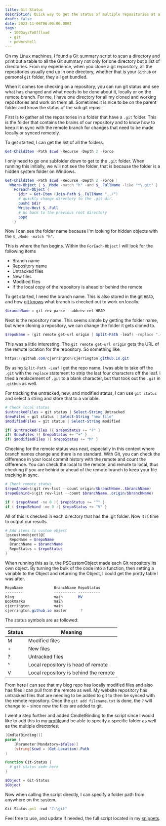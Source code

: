 ```yaml
---
title: Git Status
description: Quick way to get the status of multiple repositories at a time
draft: false
date: 2023-11-06T06:00:00.000Z
tags:
  - 100DaysToOffload
  - git
  - powershell
---
```


On my Linux machines, I found a Git summary script to scan a directory and print out a table to all the Git summary not only for one directory but a list of directories. From my experience, when you clone a git repository, all the repositories usually end up in one directory, whether that is your `Github` or personal `git` folder, they all get bundled.

When it comes toe checking on a repository, you can run git status and see what has changed and what needs to be done about it, locally or on the remote branch. For me, I have one directory for all my cloned and working repositories and work on them all. Sometimes it is nice to be on the parent folder and know the status of the sub git repos.

First is to gather all the repositories in a folder that have a `.git` folder. This is the folder that contains the brains of our repository and to know how to keep it in sync with the remote branch for changes that need to be made locally or synced remotely.

To get started, I can get the list of all the folders.

```powershell
Get-ChildItem -Path $cwd -Recurse -Depth 2 -Force
```

I only need to go one subfolder down to get to the `.git` folder. When running this initially, we will not see the folder, that is because the folder is a hidden system folder on Windows.

```powershell
Get-ChildItem -Path $cwd -Recurse -Depth 2 -Force |
  Where-Object { $_.Mode -match "h" -and $_.FullName -like "*\.git" } |
    ForEach-Object {
      $dir = Get-Item (Join-Path $_.FullName "../")
      # quickly change directory to the .git dir.
      pushd $dir
      Write-Host $_.Full
      # Go back to the previous root directory
      popd
    }
```

Now I can see the folder name because I'm looking for hidden objects with the `$_.Mode -match "h"`.

This is where the fun begins. Within the `ForEach-Object` I will look for the following items

* Branch name
* Repository name
* Untracked files
* New files
* Modified files
* If the local copy of the repository is ahead or behind the remote

To get started, I need the branch name. This is also stored in the git `HEAD`, and how [git knows](https://git-scm.com/book/en/v2/Git-Internals-Git-References) what branch is checked out to work on locally.

```powershell
$branchName = git rev-parse --abbrev-ref HEAD
```

Next is the repository name. This seems simple by getting the folder name, but when cloning a repository, we can change the folder it gets cloned to.

```powershell
$repoName = (git remote get-url origin | Split-Path -leaf) -replace ".{4}$"
```

This was a little interesting. The `git remote get-url origin` gets the URL of the remote location for the repository. So something like

```powershell
https://github.com/cjerrington/cjerrington.github.io.git
```

By using `Split-Path -Leaf` I get the repo name. I was able to take off the `.git` with the `replace` statement to strip the last four characters off the leaf. I tried a replacement of `.git` to a blank character, but that took out the `.git` in `.github` as well.

For tracking the untracked, new, and modified status, I can use `git status` and select a string and store that to a variable.

```powershell
# Check local status
$untrackedFiles = git status | Select-String Untracked
$newFiles = git status | Select-String "new file"
$modifiedFiles = git status | Select-String modified 

if( $untrackedFiles ){ $repoStatus += "?" }
if( $newFiles ){ $repoStatus += "+" }
if( $modifiedFiles ){ $repoStatus += "M" }
```

Checking for the remote status was neat, especially in this context where branch names change and there is no standard. With Git, you can check the difference in your local commit history with the remote and count the difference. You can check the local to the remote, and remote to local, thus checking if you are behind or ahead of the remote branch to keep your file tracking in sync.

```powershell
# Check remote status
$repoAhead=$(git rev-list --count origin/$branchName..$branchName)
$repoBehind=$(git rev-list --count $branchName..origin/$branchName)

if ( $repoAhead -ne 0 ){ $repoStatus += "^" }
if ( $repoBehind -ne 0 ){ $repoStatus += "V" }
```

All of this is checked in each directory that has the .git folder. Now it is time to output our results.

```powershell
# Add items to custom object
[pscustomobject]@{
  RepoName = $repoName
  BranchName = $branchName
  RepoStatus = $repoStatus
}
```

When running this as is, the PSCustomObject made each Git repository its own object. By turning the bulk of the code into a function, then setting a variable to the Object and returning the Object, I could get the pretty table I was after.

```powershell
RepoName              BranchName RepoStatus
--------              ---------- ----------
blog                  main       MV
Bookmarks             main
cjerrington           main
cjerrington.github.io master      ?
```

The status symbols are as followed:

| Status | Meaning                               |
| ------ | ------------------------------------- |
| M      | Modified files                        |
| +      | New files                             |
| ?      | Untracked files                       |
| ^      | Local repository is head of remote    |
| V      | Local repository is behind the remote |

From here I can see that my blog repo has locally modified files and also has files I can pull from the remote as well. My website repository has untracked files that are needing to be added to git to then be synced with the remote repository. Once the `git add filename.txt` is done, the `?` will change to `+` since now the files are added to git.

I went a step further and added CmdletBinding to the script since I would like to add this to my [profile](/blog/create-powershell-profile/)and be able to specify a specific folder as well as the multiple directories.

```powershell
[CmdletBinding()]
param (
    [Parameter(Mandatory=$false)]
    [string]$cwd = (Get-Location).Path
)

Function Git-Status {
  # git status code here
}

$Object = Git-Status
$Object
```

Now when calling the script directly, I can specify a folder path from anywhere on the system.

```javascript
Git-Status.ps1 -cwd "C:\git"
```

Feel free to use, and update if needed, the full script located in my [snippets](https://codeberg.org/cjerrington/snippets/src/branch/main/powershell/Git-Status.ps1).
